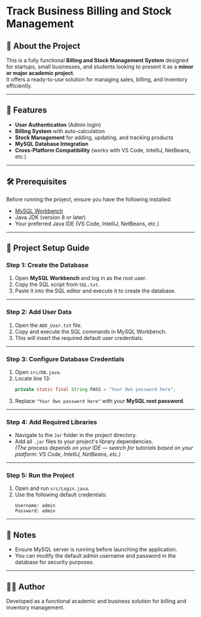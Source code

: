 # Track Business Billing and Stock Management

## 📌 About the Project
This is a fully functional **Billing and Stock Management System** designed for startups, small businesses, and students looking to present it as a **minor or major academic project**.  
It offers a ready-to-use solution for managing sales, billing, and inventory efficiently.

---

## 🚀 Features
- **User Authentication** (Admin login)
- **Billing System** with auto-calculation
- **Stock Management** for adding, updating, and tracking products
- **MySQL Database Integration**
- **Cross-Platform Compatibility** (works with VS Code, IntelliJ, NetBeans, etc.)

---

## 🛠️ Prerequisites
Before running the project, ensure you have the following installed:
- [MySQL Workbench](https://dev.mysql.com/downloads/workbench/)
- Java JDK (version 8 or later)
- Your preferred Java IDE (VS Code, IntelliJ, NetBeans, etc.)

---

## 📂 Project Setup Guide

### **Step 1: Create the Database**
1. Open **MySQL Workbench** and log in as the root user.
2. Copy the SQL script from `SQL.txt`.
3. Paste it into the SQL editor and execute it to create the database.

---

### **Step 2: Add User Data**
1. Open the `ADD_User.txt` file.
2. Copy and execute the SQL commands in MySQL Workbench.
3. This will insert the required default user credentials.

---

### **Step 3: Configure Database Credentials**
1. Open `src/DB.java`.
2. Locate line 13:
   ```java
   private static final String PASS = "Your Own password here";
   ```
3. Replace `"Your Own password here"` with your **MySQL root password**.

---

### **Step 4: Add Required Libraries**
- Navigate to the `Jar` folder in the project directory.
- Add all `.jar` files to your project's library dependencies.  
  *(The process depends on your IDE — search for tutorials based on your platform: VS Code, IntelliJ, NetBeans, etc.)*

---

### **Step 5: Run the Project**
1. Open and run `src/Login.java`.
2. Use the following default credentials:
   ```
   Username: admin
   Password: admin
   ```

---

## 📌 Notes
- Ensure MySQL server is running before launching the application.
- You can modify the default admin username and password in the database for security purposes.

---

## 👨‍💻 Author
Developed as a functional academic and business solution for billing and inventory management.
